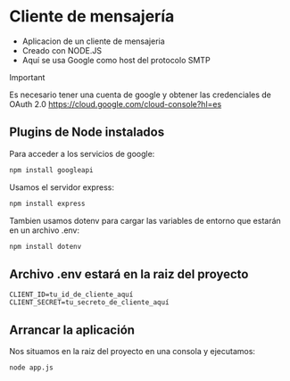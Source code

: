 # Cliente de mensajería
- Aplicacion de un cliente de mensajeria
- Creado con NODE.JS
- Aquí se usa Google como host del protocolo SMTP
> [!IMPORTANT]
> Es necesario tener una cuenta de google y obtener las credenciales de OAuth 2.0 https://cloud.google.com/cloud-console?hl=es
  
## Plugins de Node instalados
Para acceder a los servicios de google:
```sh
npm install googleapi
```
Usamos el servidor express:
```sh
npm install express
```
Tambien usamos dotenv para cargar las variables de entorno que estarán en un archivo .env:
```sh
npm install dotenv
```

## Archivo .env estará en la raiz del proyecto
```.env
CLIENT_ID=tu_id_de_cliente_aquí
CLIENT_SECRET=tu_secreto_de_cliente_aquí
```

## Arrancar la aplicación
Nos situamos en la raiz del proyecto en una consola y ejecutamos:
```sh
node app.js
```
